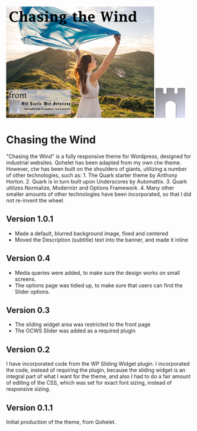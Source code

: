 ![ctw](./assets/ctw400.png) ![ctw](./assets/castlelogo80x80.png)

# Chasing the Wind
"Chasing the Wind" is a fully responsive theme for Wordpress, designed for industrial websites. Qohelet has been adapted from my own ctw theme. However, ctw has been built on the shoulders of giants, utilizing a number of other technologies, such as: 1. The Quark starter theme by Anthony Horton. 2. Quark is in turn built upon Underscores by Automattix. 3. Quark utilizes Normalize, Modernizr and Options Framework. 4. Many other smaller amounts of other technologies have been incorporated, so that I did not re-invent the wheel.

## Version 1.0.1
* Made a default, blurred background image, fixed and centered
* Moved the Description (subtitle) text into the banner, and made it inline

## Version 0.4
* Media queries were added, to make sure the design works on small screens.
* The options page was tidied up, to make sure that users can find the Slider options.

## Version 0.3
* The sliding widget area was restricted to the front page
* The OCWS Slider was added as a required plugin

## Version 0.2
I have incorporated code from the WP Sliding Widget plugin. I incorporated the code, instead of requiring the plugin, because the sliding widget is an integral part of what I want for the theme, and also I had to do a fair amount of editing of the CSS, which was set for exact font sizing, instead of responsive sizing.

## Version 0.1.1
Initial production of the theme, from Qohelet.




